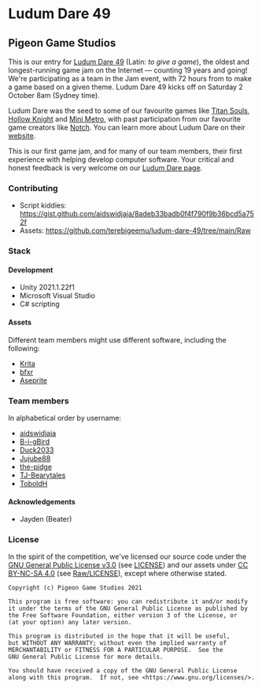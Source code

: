 # Ludum Dare 49
## Pigeon Game Studios

This is our entry for [Ludum Dare 49](https://ldjam.com/events/ludum-dare/49/$258334/welcome-to-ludum-dare-49) (Latin: *to give a game*), the oldest and longest-running game jam on the Internet — counting 19 years and going! We're participating as a team in the Jam event, with 72 hours from to make a game based on a given theme. Ludum Dare 49 kicks off on Saturday 2 October 8am (Sydney time). 

Ludum Dare was the seed to some of our favourite games like [Titan Souls](https://store.steampowered.com/app/297130/Titan_Souls/), [Hollow Knight](https://store.steampowered.com/app/367520/Hollow_Knight/) and [Mini Metro](https://store.steampowered.com/app/287980/Mini_Metro/), with past participation from our favourite game creators like [Notch](https://www.pcgamer.com/au/notch-makes-minicraft-in-48-hours-for-ludum-dare/). You can learn more about Ludum Dare on their [website](https://ldjam.com/).

This is our first game jam, and for many of our team members, their first experience with helping develop computer software. Your critical and honest feedback is very welcome on our [Ludum Dare page](https://ldjam.com/events/ludum-dare/49/$259308). 

### Contributing

- Script kiddies: https://gist.github.com/aidswidjaja/8adeb33badb0f4f790f9b36bcd5a752f
- Assets: https://github.com/terebigeemu/ludum-dare-49/tree/main/Raw

### Stack

#### Development

- Unity 2021.1.22f1
- Microsoft Visual Studio
- C# scripting

#### Assets

Different team members might use different software, including the following:

- [Krita](https://krita.org/)
- [bfxr](https://www.bfxr.net/)
- [Aseprite](https://www.aseprite.org/)

### Team members

In alphabetical order by username:

- [aidswidjaja](https://github.com/aidswidjaja)
- [B-i-gBird](https://github.com/B-i-gBird)
- [Duck2033](https://github.com/Duck2033)
- [Jujube88](https://github.com/Jujube88)
- [the-pidge](https://github.com/the-pidge)
- [TJ-Bearytales](https://github.com/TJ-Bearytales)
- [ToboldH](https://github.com/ToboldH)

#### Acknowledgements
- Jayden (Beater)

### License

In the spirit of the competition, we've licensed our source code under the [GNU General Public License v3.0](https://www.gnu.org/licenses/gpl-3.0.en.html) (see [LICENSE](https://github.com/terebigeemu/ludum-dare-49/blob/main/LICENSE)) and our assets under [CC BY-NC-SA 4.0](https://creativecommons.org/licenses/by-nc-sa/4.0/) (see [Raw/LICENSE](https://github.com/terebigeemu/ludum-dare-49/blob/main/Raw/LICENSE)), except where otherwise stated.

	Copyright (c) Pigeon Game Studios 2021

    This program is free software: you can redistribute it and/or modify
    it under the terms of the GNU General Public License as published by
    the Free Software Foundation, either version 3 of the License, or
    (at your option) any later version.

    This program is distributed in the hope that it will be useful,
    but WITHOUT ANY WARRANTY; without even the implied warranty of
    MERCHANTABILITY or FITNESS FOR A PARTICULAR PURPOSE.  See the
    GNU General Public License for more details.

    You should have received a copy of the GNU General Public License
    along with this program.  If not, see <https://www.gnu.org/licenses/>.

